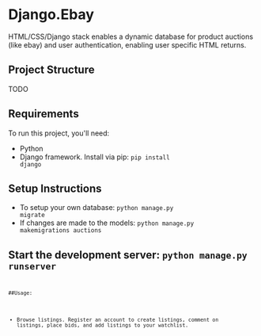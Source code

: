 # Django.Ebay
HTML/CSS/Django stack enables a dynamic database for product auctions (like ebay) and user authentication, enabling user specific HTML returns.

## Project Structure
TODO

## Requirements

To run this project, you'll need:

- Python
- Django framework. Install via pip: <code>pip install django</code>

## Setup Instructions
- To setup your own database: <code>python manage.py migrate</code>
- If changes are made to the models: <code>python manage.py makemigrations auctions</code>

## Start the development server: <code>**python manage.py runserver**<code/>


##Usage: 
- Browse listings. Register an account to create listings, comment on listings, place bids, and add listings to your watchlist. 
